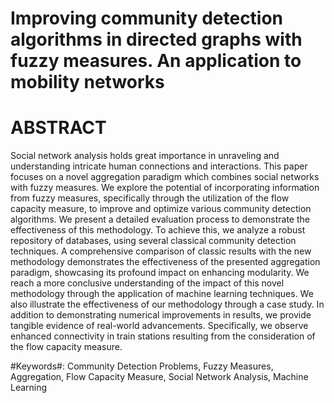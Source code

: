 # Improving community detection algorithms in directed graphs with fuzzy measures. An application to mobility networks
# ABSTRACT
Social network analysis holds great importance in unraveling and understanding intricate human connections and interactions. This paper focuses on a novel aggregation paradigm which combines social networks with fuzzy measures. We explore the potential of incorporating information from fuzzy measures, specifically through the utilization of the flow capacity measure, to improve and optimize various community detection algorithms. We present a detailed evaluation process to demonstrate the effectiveness of this methodology. To achieve this, we analyze a robust repository of databases, using several classical community detection techniques. A comprehensive comparison of classic results with the new methodology demonstrates the effectiveness of the presented aggregation paradigm, showcasing its profound impact on enhancing modularity. We reach a more conclusive understanding of the impact of this novel methodology through the application of machine learning techniques. We also illustrate the effectiveness of our methodology through a case study. In addition to demonstrating numerical improvements in results, we provide tangible evidence of real-world advancements. Specifically, we observe enhanced connectivity in train stations resulting from the consideration of the flow capacity measure.

#Keywords#: Community Detection Problems, Fuzzy Measures, Aggregation,
Flow Capacity Measure, Social Network Analysis, Machine Learning
